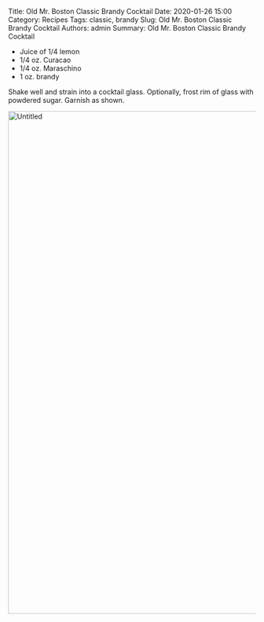 Title: Old Mr. Boston Classic Brandy Cocktail
Date: 2020-01-26 15:00
Category: Recipes
Tags: classic, brandy
Slug: Old Mr. Boston Classic Brandy Cocktail
Authors: admin
Summary: Old Mr. Boston Classic Brandy Cocktail

* Juice of 1/4 lemon
* 1/4 oz. Curacao
* 1/4 oz. Maraschino
* 1 oz. brandy

Shake well and strain into a cocktail glass. Optionally, frost rim of glass with powdered sugar. Garnish as shown.

<a data-flickr-embed="true" href="https://www.flickr.com/photos/neurobashing/49444235738/in/dateposted-public/" title="Untitled"><img src="https://live.staticflickr.com/65535/49444235738_9d51ff7d6b_b.jpg" width="768" height="1024" alt="Untitled"></a><script async src="//embedr.flickr.com/assets/client-code.js" charset="utf-8"></script>
